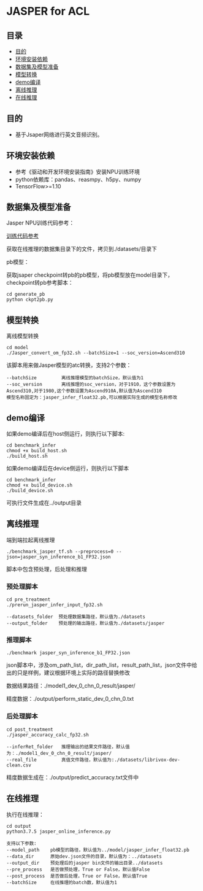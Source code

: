 # JASPER for ACL

## 目录

- [目的](#目的)
- [环境安装依赖](#环境安装依赖)
- [数据集及模型准备](#数据集及模型准备)
- [模型转换](#模型转换)
- [demo编译](#demo编译)
- [离线推理](#离线推理)
- [在线推理](#)

   

## 目的

- 基于Jsaper网络进行英文音频识别。

## 环境安装依赖

- 参考《驱动和开发环境安装指南》安装NPU训练环境
- python依赖库：pandas、reasmpy、h5py、numpy
- TensorFlow>=1.10

## 数据集及模型准备

Jasper NPU训练代码参考：

[训练代码参考](https://gitee.com/ascend/ModelZoo-TensorFlow/tree/master/TensorFlow/built-in/audio/Jasper_ID0020_for_TensorFlow)

获取在线推理的数据集目录下的文件，拷贝到./datasets/目录下

pb模型：

获取jsaper checkpoint转pb的pb模型，将pb模型放在model目录下，checkpoint转pb参考脚本：

```
cd generate_pb
python ckpt2pb.py
```



## 模型转换

离线模型转换

```
cd model
./Jasper_convert_om_fp32.sh --batchSize=1 --soc_version=Ascend310
```

该脚本用来做Jasper模型的atc转换，支持2个参数：

```
--batchSize			离线推理模型的batchSize，默认值为1
--soc_version		离线推理的soc_version，对于1910，这个参数设置为Ascend310,对于1980,这个参数设置为Ascend910A,默认值为Ascend310
模型名称固定为：jasper_infer_float32.pb,可以根据实际生成的模型名称修改
```



## demo编译

如果demo编译后在host侧运行，则执行以下脚本:

```
cd benchmark_infer
chmod +x build_host.sh
./build_host.sh
```

如果demo编译后在device侧运行，则执行以下脚本

```
cd benchmark_infer
chmod +x build_device.sh
./build_device.sh
```

可执行文件生成在../output目录

## 离线推理

端到端拉起离线推理

```
./benchmark_jasper_tf.sh --preprocess=0 --json=jasper_syn_inference_b1_FP32.json
```

脚本中包含预处理，后处理和推理

### 预处理脚本

```
cd pre_treatment
./prerun_jasper_infer_input_fp32.sh

--datasets_folder  预处理数据集路径，默认值为./datasets
--output_folder	   预处理的输出路径，默认值为./datasets/jasper
```

### 推理脚本

```
./benchmark jasper_syn_inference_b1_FP32.json
```

json脚本中，涉及om_path_list，dir_path_list，result_path_list，json文件中给出的只是样例，建议根据环境上实际的路径替换修改

数据结果路径：./model1_dev_0_chn_0_result/jasper/

精度数据：./output/perform_static_dev_0_chn_0.txt

### 后处理脚本

```
cd post_treatment
./jasper_accuracy_calc_fp32.sh

--inferRet_folder	推理输出的结果文件路径，默认值为：./model1_dev_0_chn_0_result/jasper/
--real_file			真值文件路径，默认值为:./datasets/librivox-dev-clean.csv
```

精度数据生成在：./output/predict_accuracy.txt文件中



## 在线推理

执行在线推理：

```
cd output
python3.7.5 jasper_online_inference.py

支持以下参数:
--model_path	pb模型的路径，默认值为../model/jasper_infer_float32.pb
--data_dir		原始dev.json文件的目录，默认值为：../datasets
--output_dir	预处理后的jasper	bin文件的输出目录../datasets
--pre_process  	是否做预处理，True or False，默认值False
--post_process  是否做后处理，True or False，默认值True
--batchSize		在线推理的batch数，默认值为1
```








